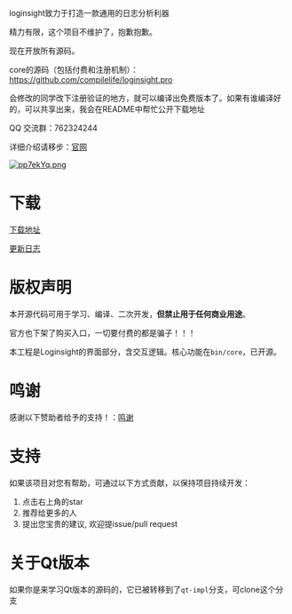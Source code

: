 loginsight致力于打造一款通用的日志分析利器

精力有限，这个项目不维护了，抱歉抱歉。

现在开放所有源码。

core的源码（包括付费和注册机制）：https://github.com/compilelife/loginsight.pro

会修改的同学改下注册验证的地方，就可以编译出免费版本了。如果有谁编译好的，可以共享出来，我会在README中帮忙公开下载地址

QQ 交流群：762324244

详细介绍请移步：[官网](https://www.loginsight.top) 

[![pp7ekYq.png](https://s1.ax1x.com/2023/04/07/pp7ekYq.png)](https://imgse.com/i/pp7ekYq)

# 下载

[下载地址](https://www.123pan.com/s/w9c0Vv-s3qxH)

[更新日志](https://www.loginsight.top/manual/changelog.html)

# 版权声明

本开源代码可用于学习、编译、二次开发，**但禁止用于任何商业用途**。

官方也下架了购买入口，一切要付费的都是骗子！！！

本工程是Loginsight的界面部分，含交互逻辑。核心功能在`bin/core`，已开源。

# 鸣谢

感谢以下赞助者给予的支持！：[鸣谢](https://github.com/compilelife/loginsight/wiki)

# 支持

如果该项目对您有帮助，可通过以下方式贡献，以保持项目持续开发：

1. 点击右上角的star
2. 推荐给更多的人
3. 提出您宝贵的建议, 欢迎提issue/pull request

# 关于Qt版本

如果你是来学习Qt版本的源码的，它已被转移到了`qt-impl`分支，可clone这个分支
